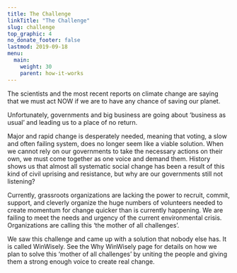 ```yaml
---
title: The Challenge
linkTitle: "The Challenge"
slug: challenge
top_graphic: 4
no_donate_footer: false
lastmod: 2019-09-18
menu:
  main:
    weight: 30
    parent: how-it-works
---
```


The scientists and the most recent reports on climate change are saying that we must act NOW if we are to have any chance of saving our planet.

Unfortunately, governments and big business are going about ‘business as usual’ and leading us to a place of no return. 

Major and rapid change is desperately needed, meaning that voting, a slow and often failing system, does no longer seem like a viable solution. When we cannot rely on our governments to take the necessary actions on their own, we must come together as one voice and demand them. History shows us that almost all systematic social change has been a result of this kind of civil uprising and resistance, but why are our governments still not listening?  

Currently, grassroots organizations are lacking the power to recruit, commit, support, and cleverly organize the huge numbers of volunteers needed to create momentum for change quicker than is currently happening. We are failing to meet the needs and urgency of the current environmental crisis. Organizations are calling this ‘the mother of all challenges’. 

We saw this challenge and came up with a solution that nobody else has. It is called WinWisely. See the Why WinWisely page for details on how we plan to solve this ‘mother of all challenges’ by uniting the people and giving them a strong enough voice to create real change. 